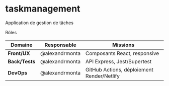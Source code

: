 # taskmanagement
Application de gestion de tâches

Rôles 

| Domaine | Responsable | Missions |
|---------|-------------|----------|
| **Front/UX** | @alexandrmonta | Composants React, responsive |
| **Back/Tests** | @alexandrmonta | API Express, Jest/Supertest |
| **DevOps** | @alexandrmonta | GitHub Actions, déploiement Render/Netlify |
